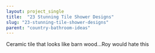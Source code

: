 ```yaml
---
layout: project_single
title:  "23 Stunning Tile Shower Designs"
slug: "23-stunning-tile-shower-designs"
parent: "country-bathroom-ideas"
---
```

Ceramic tile that looks like barn wood...Roy would hate this